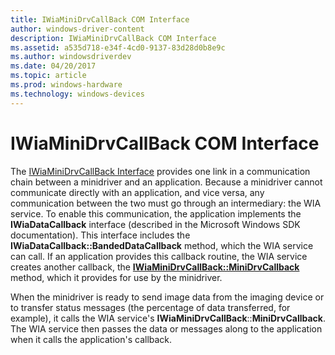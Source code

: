 ```yaml
---
title: IWiaMiniDrvCallBack COM Interface
author: windows-driver-content
description: IWiaMiniDrvCallBack COM Interface
ms.assetid: a535d718-e34f-4cd0-9137-83d28d0b8e9c
ms.author: windowsdriverdev
ms.date: 04/20/2017
ms.topic: article
ms.prod: windows-hardware
ms.technology: windows-devices
---
```


# IWiaMiniDrvCallBack COM Interface





The [IWiaMiniDrvCallBack Interface](https://msdn.microsoft.com/library/windows/hardware/ff543943) provides one link in a communication chain between a minidriver and an application. Because a minidriver cannot communicate directly with an application, and vice versa, any communication between the two must go through an intermediary: the WIA service. To enable this communication, the application implements the **IWiaDataCallback** interface (described in the Microsoft Windows SDK documentation). This interface includes the **IWiaDataCallback::BandedDataCallback** method, which the WIA service can call. If an application provides this callback routine, the WIA service creates another callback, the [**IWiaMiniDrvCallBack::MiniDrvCallback**](https://msdn.microsoft.com/library/windows/hardware/ff543946) method, which it provides for use by the minidriver.

When the minidriver is ready to send image data from the imaging device or to transfer status messages (the percentage of data transferred, for example), it calls the WIA service's **IWiaMiniDrvCallBack**::**MiniDrvCallback**. The WIA service then passes the data or messages along to the application when it calls the application's callback.

 

 




